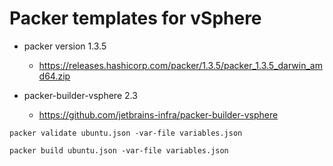 # Packer templates for vSphere


* packer version 1.3.5
    *  https://releases.hashicorp.com/packer/1.3.5/packer_1.3.5_darwin_amd64.zip

* packer-builder-vsphere 2.3
  *   https://github.com/jetbrains-infra/packer-builder-vsphere


`packer validate ubuntu.json -var-file variables.json`

`packer build ubuntu.json -var-file variables.json`


